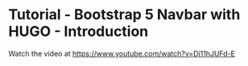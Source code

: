 # Tutorial - Bootstrap 5 Navbar with HUGO - Introduction

Watch the video at <https://www.youtube.com/watch?v=Di11hJUFd-E>